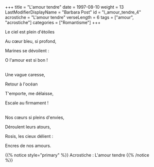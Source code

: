 +++
title = "L'amour tendre"
date = 1997-08-10
weight = 13
LastModifierDisplayName = "Barbara Post"
id = "l_amour_tendre_4"
acrostiche = "L'amour tendre"
verseLength = 6
tags = ["amour", "acrostiche"]
categories = ["Romantisme"]
+++

Le ciel est plein d'étoiles

Au cœur bleu, si profond,

Marines se dévoilent :

O l'amour est si bon !

 \
Une vague caresse,

Retour à l'océan

T'emporte, me délaisse,

Escale au firmament !

 \
Nos cœurs si pleins d'envies,

Déroulent leurs atours,

Rosis, les cieux délient :

Encres de nos amours.

{{% notice style="primary" %}}
Acrostiche : L'amour tendre
{{% /notice %}}
